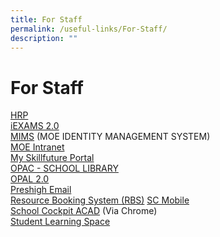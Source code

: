 ```yaml
---
title: For Staff
permalink: /useful-links/For-Staff/
description: ""
---
```

# **For Staff**

[HRP](https://www.hrp.gov.sg/hrp/#/)    
[iEXAMS 2.0](https://iexams.seab.gov.sg/iexams2/)  
[MIMS](https://portal.mims.moe.gov.sg/) (MOE IDENTITY MANAGEMENT SYSTEM)  
[MOE Intranet](https://intranet.moe.gov.sg/)  
[My Skillfuture Portal](https://www.myskillsfuture.sg/content/portal/en/index.html)  
[OPAC - SCHOOL LIBRARY](https://schoolibrary.moe.edu.sg/presbyterianhigh/)  
[OPAL 2.0](https://www.opal2.moe.edu.sg/app/learner)  
[Preshigh Email](http://mail.preshigh.edu.sg/)  
[Resource Booking System (RBS)](https://rbs.avero-tech.com/) 
[SC Mobile](https://scmobile.moe.edu.sg/login)    
[School Cockpit ACAD](https://schoolcockpit.moe.gov.sg/academic) (Via Chrome)  
[Student Learning Space](https://vle.learning.moe.edu.sg/login)